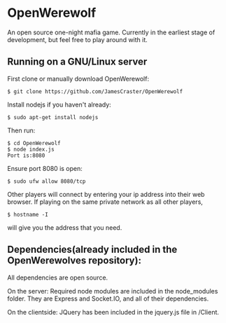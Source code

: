 # OpenWerewolf
An open source one-night mafia game. Currently in the earliest stage of development, but feel free to play around with it.

<h2>Running on a GNU/Linux server</h2>

First clone or manually download OpenWerewolf:
```
$ git clone https://github.com/JamesCraster/OpenWerewolf
```
Install nodejs if you haven't already:
```
$ sudo apt-get install nodejs
```
Then run:
```
$ cd OpenWerewolf
$ node index.js
Port is:8080
```
Ensure port 8080 is open:
```
$ sudo ufw allow 8080/tcp
```
Other players will connect by entering your ip address into their web browser.
If playing on the same private network as all other players,
```
$ hostname -I
```
will give you the address that you need.

<h2>Dependencies(already included in the OpenWerewolves repository):</h2>
All dependencies are open source.

On the server:
Required node modules are included in the node_modules folder.
They are Express and Socket.IO, and all of their dependencies.

On the clientside:
JQuery has been included in the jquery.js file in /Client.

